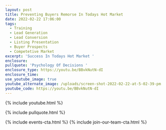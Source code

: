 ```yaml
---
layout: post
title: Preventing Buyers Remorse In Todays Hot Market
date: 2022-02-22 17:06:00
tags:
  - Training
  - Lead Generation
  - Lead Conversion
  - Listing Presentation
  - Buyer Prospects
  - Competetive Market
excerpt: 'Success In Todays Hot Market '
enclosure:
pullquote: 'Psychology Of Decisions '
enclosure_type: https://youtu.be/BBvkNutN-dI
enclosure_time:
use_youtube_image: true
youtube_alternate_image: /uploads/screen-shot-2022-02-22-at-5-02-39-pm.png
youtube_code: https://youtu.be/BBvkNutN-dI
---
```

{% include youtube.html %}

{% include pullquote.html %}

{% include events-cta.html %} {% include join-our-team-cta.html %}
